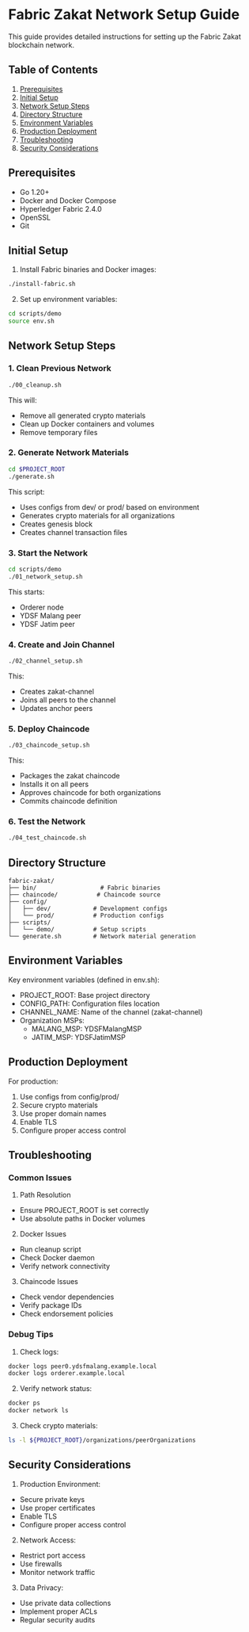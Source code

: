 # **Fabric Zakat Network Setup Guide**

This guide provides detailed instructions for setting up the Fabric Zakat blockchain network.

## **Table of Contents**
1. [Prerequisites](#prerequisites)
2. [Initial Setup](#initial-setup)
3. [Network Setup Steps](#network-setup-steps)
4. [Directory Structure](#directory-structure)
5. [Environment Variables](#environment-variables)
6. [Production Deployment](#production-deployment)
7. [Troubleshooting](#troubleshooting)
8. [Security Considerations](#security-considerations)

## **Prerequisites**

- Go 1.20+
- Docker and Docker Compose
- Hyperledger Fabric 2.4.0
- OpenSSL
- Git

## **Initial Setup**

1. Install Fabric binaries and Docker images:
```bash
./install-fabric.sh
```

2. Set up environment variables:
```bash
cd scripts/demo
source env.sh
```

## **Network Setup Steps**

### **1. Clean Previous Network**

```bash
./00_cleanup.sh
```

This will:
- Remove all generated crypto materials
- Clean up Docker containers and volumes
- Remove temporary files

### **2. Generate Network Materials**

```bash
cd $PROJECT_ROOT
./generate.sh
```

This script:
- Uses configs from dev/ or prod/ based on environment
- Generates crypto materials for all organizations
- Creates genesis block
- Creates channel transaction files

### **3. Start the Network**

```bash
cd scripts/demo
./01_network_setup.sh
```

This starts:
- Orderer node
- YDSF Malang peer
- YDSF Jatim peer

### **4. Create and Join Channel**

```bash
./02_channel_setup.sh
```

This:
- Creates zakat-channel
- Joins all peers to the channel
- Updates anchor peers

### **5. Deploy Chaincode**

```bash
./03_chaincode_setup.sh
```

This:
- Packages the zakat chaincode
- Installs it on all peers
- Approves chaincode for both organizations
- Commits chaincode definition

### **6. Test the Network**

```bash
./04_test_chaincode.sh
```

## **Directory Structure**

```
fabric-zakat/
├── bin/                  # Fabric binaries
├── chaincode/           # Chaincode source
├── config/
│   ├── dev/            # Development configs
│   └── prod/           # Production configs
├── scripts/
│   └── demo/           # Setup scripts
└── generate.sh         # Network material generation
```

## **Environment Variables**

Key environment variables (defined in env.sh):
- PROJECT_ROOT: Base project directory
- CONFIG_PATH: Configuration files location
- CHANNEL_NAME: Name of the channel (zakat-channel)
- Organization MSPs:
  * MALANG_MSP: YDSFMalangMSP
  * JATIM_MSP: YDSFJatimMSP

## **Production Deployment**

For production:
1. Use configs from config/prod/
2. Secure crypto materials
3. Use proper domain names
4. Enable TLS
5. Configure proper access control

## **Troubleshooting**

### **Common Issues**

1. Path Resolution
- Ensure PROJECT_ROOT is set correctly
- Use absolute paths in Docker volumes

2. Docker Issues
- Run cleanup script
- Check Docker daemon
- Verify network connectivity

3. Chaincode Issues
- Check vendor dependencies
- Verify package IDs
- Check endorsement policies

### **Debug Tips**

1. Check logs:
```bash
docker logs peer0.ydsfmalang.example.local
docker logs orderer.example.local
```

2. Verify network status:
```bash
docker ps
docker network ls
```

3. Check crypto materials:
```bash
ls -l ${PROJECT_ROOT}/organizations/peerOrganizations
```

## **Security Considerations**

1. Production Environment:
- Secure private keys
- Use proper certificates
- Enable TLS
- Configure proper access control

2. Network Access:
- Restrict port access
- Use firewalls
- Monitor network traffic

3. Data Privacy:
- Use private data collections
- Implement proper ACLs
- Regular security audits
